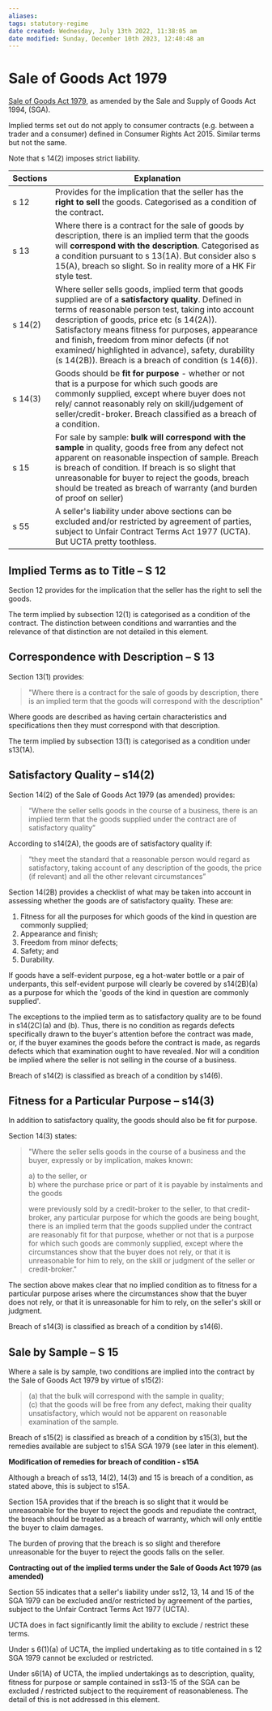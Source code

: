 ```yaml
---
aliases: 
tags: statutory-regime 
date created: Wednesday, July 13th 2022, 11:38:05 am
date modified: Sunday, December 10th 2023, 12:40:48 am
---
```


# Sale of Goods Act 1979

[Sale of Goods Act 1979](https://www.legislation.gov.uk/ukpga/1979/54/contents), as amended by the Sale and Supply of Goods Act 1994, (SGA).

Implied terms set out do not apply to consumer contracts (e.g. between a trader and a consumer) defined in Consumer Rights Act 2015. Similar terms but not the same.

Note that s 14(2) imposes strict liability.

| Sections | Explanation |
| -------- | ----------- |
|s 12 | Provides for the implication that the seller has the **right to sell** the goods. Categorised as a condition of the contract.
|s 13 | Where there is a contract for the sale of goods by description, there is an implied term that the goods will **correspond with the description**. Categorised as a condition pursuant to s 13(1A). But consider also s 15(A), breach so slight. So in reality more of a HK Fir style test.
|s 14(2) | Where seller sells goods, implied term that goods supplied are of a **satisfactory quality**. Defined in terms of reasonable person test, taking into account description of goods, price etc (s 14(2A)). Satisfactory means fitness for purposes, appearance and finish, freedom from minor defects (if not examined/ highlighted in advance), safety, durability (s 14(2B)). Breach is a breach of condition (s 14(6)).
|s 14(3) | Goods should be **fit for purpose** - whether or not that is a purpose for which such goods are commonly supplied, except where buyer does not rely/ cannot reasonably rely  on skill/judgement of seller/credit-broker. Breach classified as a breach of a condition.
|s 15 | For sale by sample: **bulk will correspond with the sample** in quality, goods free from any defect not apparent on reasonable inspection of sample. Breach is breach of condition. If breach is so slight that unreasonable for buyer to reject the goods, breach should be treated as breach of warranty (and burden of proof on seller)
|s 55 | A seller's liability under above sections can be excluded and/or restricted by agreement of parties, subject to Unfair Contract Terms Act 1977 (UCTA). But UCTA pretty toothless.

## Implied Terms as to Title – S 12

Section 12 provides for the implication that the seller has the right to sell the goods.

The term implied by subsection 12(1) is categorised as a condition of the contract. The distinction between conditions and warranties and the relevance of that distinction are not detailed in this element.

## Correspondence with Description – S 13

Section 13(1) provides:

> "Where there is a contract for the sale of goods by description, there is an implied term that the goods will correspond with the description"

Where goods are described as having certain characteristics and specifications then they must correspond with that description.

The term implied by subsection 13(1) is categorised as a condition under s13(1A).

## Satisfactory Quality – s14(2)

Section 14(2) of the Sale of Goods Act 1979 (as amended) provides:

> “Where the seller sells goods in the course of a business, there is an implied term that the goods supplied under the contract are of satisfactory quality”

According to s14(2A), the goods are of satisfactory quality if:

> “they meet the standard that a reasonable person would regard as satisfactory, taking account of any description of the goods, the price (if relevant) and all the other relevant circumstances”

Section 14(2B) provides a checklist of what may be taken into account in assessing whether the goods are of satisfactory quality. These are:

1. Fitness for all the purposes for which goods of the kind in question are commonly supplied;
2. Appearance and finish;
3. Freedom from minor defects;
4. Safety; and
5. Durability.

If goods have a self-evident purpose, eg a hot-water bottle or a pair of underpants, this self-evident purpose will clearly be covered by s14(2B)(a) as a purpose for which the 'goods of the kind in question are commonly supplied'.

The exceptions to the implied term as to satisfactory quality are to be found in s14(2C)(a) and (b). Thus, there is no condition as regards defects specifically drawn to the buyer's attention before the contract was made, or, if the buyer examines the goods before the contract is made, as regards defects which that examination ought to have revealed. Nor will a condition be implied where the seller is not selling in the course of a business.

Breach of s14(2) is classified as breach of a condition by s14(6).

## Fitness for a Particular Purpose – s14(3)

In addition to satisfactory quality, the goods should also be fit for purpose.

Section 14(3) states:

> "Where the seller sells goods in the course of a business and the buyer, expressly or by implication, makes known:
>
> a) to the seller, or  
> b) where the purchase price or part of it is payable by instalments and the goods
>
> were previously sold by a credit-broker to the seller, to that credit-broker, any particular purpose for which the goods are being bought, there is an implied term that the goods supplied under the contract are reasonably fit for that purpose, whether or not that is a purpose for which such goods are commonly supplied, except where the circumstances show that the buyer does not rely, or that it is unreasonable for him to rely, on the skill or judgment of the seller or credit-broker."

The section above makes clear that no implied condition as to fitness for a particular purpose arises where the circumstances show that the buyer does not rely, or that it is unreasonable for him to rely, on the seller's skill or judgment.

Breach of s14(3) is classified as breach of a condition by s14(6).

## Sale by Sample – S 15

Where a sale is by sample, two conditions are implied into the contract by the Sale of Goods Act 1979 by virtue of s15(2):

> (a) that the bulk will correspond with the sample in quality;  
> (c) that the goods will be free from any defect, making their quality unsatisfactory, which would not be apparent on reasonable examination of the sample.

Breach of s15(2) is classified as breach of a condition by s15(3), but the remedies available are subject to s15A SGA 1979 (see later in this element).

**Modification of remedies for breach of condition - s15A**

Although a breach of ss13, 14(2), 14(3) and 15 is breach of a condition, as stated above, this is subject to s15A.

Section 15A provides that if the breach is so slight that it would be unreasonable for the buyer to reject the goods and repudiate the contract, the breach should be treated as a breach of warranty, which will only entitle the buyer to claim damages.

The burden of proving that the breach is so slight and therefore unreasonable for the buyer to reject the goods falls on the seller.

**Contracting out of the implied terms under the Sale of Goods Act 1979 (as amended)**

Section 55 indicates that a seller's liability under ss12, 13, 14 and 15 of the SGA 1979 can be excluded and/or restricted by agreement of the parties, subject to the Unfair Contract Terms Act 1977 (UCTA).

UCTA does in fact significantly limit the ability to exclude / restrict these terms.

Under s 6(1)(a) of UCTA, the implied undertaking as to title contained in s 12 SGA 1979 cannot be excluded or restricted.

Under s6(1A) of UCTA, the implied undertakings as to description, quality, fitness for purpose or sample contained in ss13-15 of the SGA can be excluded / restricted subject to the requirement of reasonableness. The detail of this is not addressed in this element.
